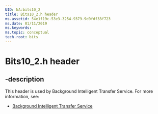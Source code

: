 ```yaml
---
UID: NA:bits10_2
title: Bits10_2.h header
ms.assetid: 54e1f19c-53e3-3254-9379-9d0fdf33f723
ms.date: 01/11/2019
ms.keywords: 
ms.topic: conceptual
tech.root: bits
---
```


# Bits10_2.h header


## -description


This header is used by Background Intelligent Transfer Service. For more information, see:

- [Background Intelligent Transfer Service](../_bits/index.md)
